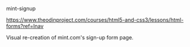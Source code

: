 mint-signup

https://www.theodinproject.com/courses/html5-and-css3/lessons/html-forms?ref=lnav

Visual re-creation of mint.com's sign-up form page.
